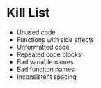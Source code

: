 Kill List
=========
* Unused code
* Functions with side effects
* Unformatted code
* Repeated code blocks
* Bad variable names
* Bad funciton names
* Inconsistent spacing
